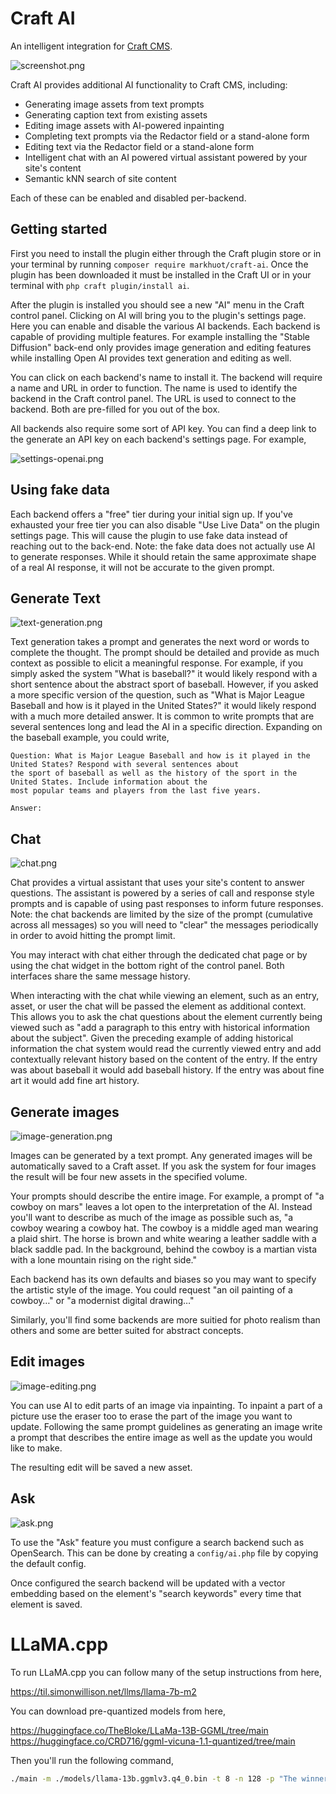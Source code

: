 # Craft AI

An intelligent integration for [Craft CMS](https://craftcms.com/).

![screenshot.png](assets/screenshot.png)

Craft AI provides additional AI functionality to Craft CMS, including:

- Generating image assets from text prompts
- Generating caption text from existing assets
- Editing image assets with AI-powered inpainting
- Completing text prompts via the Redactor field or a stand-alone form
- Editing text via the Redactor field or a stand-alone form
- Intelligent chat with an AI powered virtual assistant powered by your site's content
- Semantic kNN search of site content

Each of these can be enabled and disabled per-backend.

## Getting started

First you need to install the plugin either through the Craft plugin store or in your terminal by running
`composer require markhuot/craft-ai`. Once the plugin has been downloaded it must be installed in the
Craft UI or in your terminal with `php craft plugin/install ai`.

After the plugin is installed you should see a new "AI" menu in the Craft control panel. Clicking on AI
will bring you to the plugin's settings page. Here you can enable and disable the various AI backends. Each
backend is capable of providing multiple features. For example installing the "Stable Diffusion" back-end
only provides image generation and editing features while installing Open AI provides text generation and
editing as well.

You can click on each backend's name to install it. The backend will require a name and URL in order to
function. The name is used to identify the backend in the Craft control panel. The URL is used to connect
to the backend. Both are pre-filled for you out of the box.

All backends also require some sort of API key. You can find a deep link to the generate an API key on
each backend's settings page. For example,

![settings-openai.png](assets/settings-openai.png)

## Using fake data

Each backend offers a "free" tier during your initial sign up. If you've exhausted your free tier you can
also disable "Use Live Data" on the plugin settings page. This will cause the plugin to use fake data
instead of reaching out to the back-end. Note: the fake data does not actually use AI to generate responses.
While it should retain the same approximate shape of a real AI response, it will not be accurate to the
given prompt.

## Generate Text

![text-generation.png](assets/text-generation.png)

Text generation takes a prompt and generates the next word or words to complete the thought. The prompt should
be detailed and provide as much context as possible to elicit a meaningful response. For example, if you simply
asked the system "What is baseball?" it would likely respond with a short sentence about the abstract sport of
baseball. However, if you asked a more specific version of the question, such as "What is Major League Baseball
and how is it played in the United States?" it would likely respond with a much more detailed answer. It is common
to write prompts that are several sentences long and lead the AI in a specific direction. Expanding on the
baseball example, you could write,

```
Question: What is Major League Baseball and how is it played in the United States? Respond with several sentences about
the sport of baseball as well as the history of the sport in the United States. Include information about the
most popular teams and players from the last five years.

Answer:
```

## Chat

![chat.png](assets/chat.png)

Chat provides a virtual assistant that uses your site's content to answer questions. The assistant is powered by a series
of call and response style prompts and is capable of using past responses to inform future responses. Note: the chat
backends are limited by the size of the prompt (cumulative across all messages) so you will need to "clear" the messages
periodically in order to avoid hitting the prompt limit.

You may interact with chat either through the dedicated chat page or by using the chat widget in the bottom right of the
control panel. Both interfaces share the same message history.

When interacting with the chat while viewing an element, such as an entry, asset, or user the chat will be passed the
element as additional context. This allows you to ask the chat questions about the element currently being viewed such as
"add a paragraph to this entry with historical information about the subject". Given the preceding example of adding
historical information the chat system would read the currently viewed entry and add contextually relevant history based
on the content of the entry. If the entry was about baseball it would add baseball history. If the entry was about
fine art it would add fine art history.

## Generate images

![image-generation.png](assets/image-generation.png)

Images can be generated by a text prompt. Any generated images will be automatically saved to a Craft asset. If you ask
the system for four images the result will be four new assets in the specified volume.

Your prompts should describe the entire image. For example, a prompt of "a cowboy on mars" leaves a lot open to the
interpretation of the AI. Instead you'll want to describe as much of the image as possible such as, "a cowboy wearing a
cowboy hat. The cowboy is a middle aged man wearing a plaid shirt. The horse is brown and white wearing a leather saddle
with a black saddle pad. In the background, behind the cowboy is a martian vista with a lone mountain rising on the
right side."

Each backend has its own defaults and biases so you may want to specify the artistic style of the image. You could request
"an oil painting of a cowboy…" or "a modernist digital drawing…"

Similarly, you'll find some backends are more suitied for photo realism than others and some are better suited for
abstract concepts.

## Edit images

![image-editing.png](assets/image-editing.png)

You can use AI to edit parts of an image via inpainting. To inpaint a part of a picture use the eraser too to erase the
part of the image you want to update. Following the same prompt guidelines as generating an image write a prompt that
describes the entire image as well as the update you would like to make.

The resulting edit will be saved a new asset.

## Ask

![ask.png](assets/ask.png)

To use the "Ask" feature you must configure a search backend such as OpenSearch. This can be done by creating a
`config/ai.php` file by copying the default config.

Once configured the search backend will be updated with a vector embedding based on the element's "search keywords" every
time that element is saved.

# LLaMA.cpp

To run LLaMA.cpp you can follow many of the setup instructions from here,

https://til.simonwillison.net/llms/llama-7b-m2

You can download pre-quantized models from here,

https://huggingface.co/TheBloke/LLaMa-13B-GGML/tree/main
https://huggingface.co/CRD716/ggml-vicuna-1.1-quantized/tree/main

Then you'll run the following command,

```bash
./main -m ./models/llama-13b.ggmlv3.q4_0.bin -t 8 -n 128 -p "The winner of the 1980 World Series was "
```
